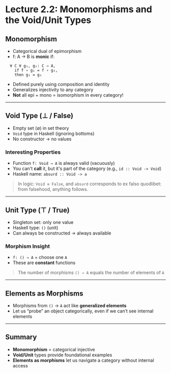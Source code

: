 # Lecture 2.2: Monomorphisms and the Void/Unit Types

## Monomorphism
- Categorical dual of epimorphism
- f: A → B is **monic** if:

```text
  ∀ C ∀ g₁, g₂: C → A,
    if f ∘ g₁ = f ∘ g₂,
    then g₁ = g₂
```

- Defined purely using composition and identity
- Generalizes injectivity to any category
- **Not** all epi + mono = isomorphism in every category!

---

## Void Type (⊥ / False)
- Empty set (∅) in set theory
- `Void` type in Haskell (ignoring bottoms)
- No constructor → no values

### Interesting Properties
- Function `f: Void → A` is always valid (vacuously)
- You can't **call** it, but it's part of the category (e.g., `id :: Void -> Void`)
- Haskell name: `absurd :: Void -> a`

> In logic: `Void ≅ False`, and `absurd` corresponds to ex falso quodlibet: from falsehood, anything follows.

---

## Unit Type (⊤ / True)
- Singleton set: only one value
- Haskell type: `()` (unit)
- Can always be constructed → always available

### Morphism Insight
- `f: () → A` = choose one `A`
- These are **constant** functions

> The number of morphisms `() → A` equals the number of elements of `A`

---

## Elements as Morphisms
- Morphisms from `()` → `A` act like **generalized elements**
- Let us “probe” an object categorically, even if we can’t see internal elements

---

## Summary
- **Monomorphism** = categorical injective
- **Void/Unit** types provide foundational examples
- **Elements as morphisms** let us navigate a category without internal access
